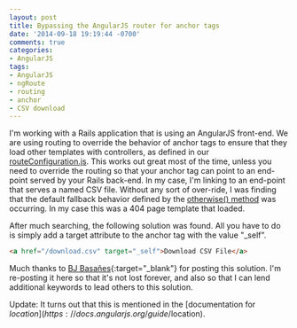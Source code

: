 ```yaml
---
layout: post
title: Bypassing the AngularJS router for anchor tags
date: '2014-09-18 19:19:44 -0700'
comments: true
categories:
- AngularJS
tags:
- AngularJS
- ngRoute
- routing
- anchor
- CSV download
---
```


I'm working with a Rails application that is using an AngularJS front-end. We
are using routing to override the behavior of anchor tags to ensure that they
load other templates with controllers, as defined in our [routeConfiguration.js].
This works out great most of the time, unless you need to override the routing
so that your anchor tag can point to an end-point served by your Rails back-end.
In my case, I'm linking to an end-point that serves a named CSV file. Without
any sort of over-ride, I was finding that the default fallback behavior defined
by the [otherwise() method] was occurring. In my case this was a 404 page
template that loaded.
<!--more-->

After much searching, the following solution was found. All you have to do is
simply add a target attribute to the anchor tag with the value "_self".

``` html
<a href="/download.csv" target="_self">Download CSV File</a>
```

Much thanks to [BJ Basañes](https://coderwall.com/p/em4vua){:target="_blank"}
 for posting this solution. I'm re-posting it here so that it's not lost forever,
 and also so that I can lend additional keywords to lead others to this solution.

Update: It turns out that this is mentioned in the
[documentation for $location](https://docs.angularjs.org/guide/$location).

[routeConfiguration.js]: https://github.com/ets-berkeley-edu/calcentral/blob/d738be94/app/assets/javascripts/angular/configuration/routeConfiguration.js#L12
[otherwise() method]: https://docs.angularjs.org/api/ngRoute/provider/$routeProvider#otherwise
